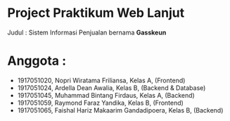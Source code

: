 # Project Praktikum Web Lanjut
Judul   : Sistem Informasi Penjualan bernama <b>Gasskeun</b><br>

# Anggota :
<ul>
    <li>1917051020, Nopri Wiratama Friliansa, Kelas A, (Frontend)</li>
    <li>1917051024, Ardella Dean Awalia, Kelas B, (Backend & Database)</li>
    <li>1917051045, Muhammad Bintang Firdaus, Kelas A, (Backend)</li>
    <li>1917051059, Raymond Faraz Yandika, Kelas B, (Frontend)</li>
    <li>1917051065, Faishal Hariz Makaarim Gandadipoera, Kelas B, (Backend)</li>
</ul>
